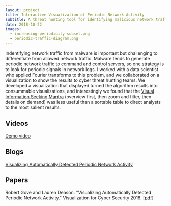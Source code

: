 ```yaml
---
layout: project
title: Interactive Visualization of Periodic Network Activity
subtitle: A threat hunting tool for identifying malicious network traffic via periodic signals.
date: 2018-10-22
images:
  - increasing-periodicity-subset.png
  - periodic-traffic-diagram.png
---
```


Indentifying network traffic from malware is important but challenging to differentiate from allowed network traffic. Malware tends to generate periodic network traffic to command and control servers, so one strategy is to look for periodic signals in network logs. I worked with a data scientist who applied Fourier transforms to this problem, and we collaborated on a visualization to show the results to cyber threat hunting teams. We developed a visualization that displayed turned the algorithm results into consummable visualizations, and interestingly we found that the [Visual Information Seeking Mantra](https://ieeexplore.ieee.org/document/545307) (overview first, then zoom and filter, then details on demand) was less useful than a sortable table to direct analysts to the most salient results.

## Videos

[Demo video](https://www.youtube.com/watch?v=Oisi6PlepTA)

## Blogs

[Visualizing Automatically Detected Periodic Network Activity](https://twosixtech.com/visualizing-automatically-detected-periodic-network-activity/)

## Papers

Robert Gove and Lauren Deason. "Visualizing Automatically Detected Periodic Network Activity." Visualization for Cyber Security 2018. \[[pdf](https://osf.io/xpwfe/)\]